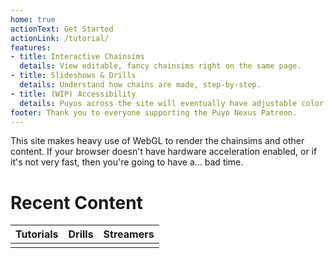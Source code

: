 ```yaml
---
home: true
actionText: Get Started
actionLink: /tutorial/
features:
- title: Interactive Chainsims
  details: View editable, fancy chainsims right on the same page.
- title: Slideshows & Drills
  details: Understand how chains are made, step-by-step.
- title: (WIP) Accessibility
  details: Puyos across the site will eventually have adjustable color settings.
footer: Thank you to everyone supporting the Puyo Nexus Patreon.
---
```

<ClientOnly>
<AssetLoader />
This site makes heavy use of WebGL to render the chainsims and other content. If your browser doesn't have hardware acceleration enabled, or if it's not very fast, then you're going to have a... bad time.

# Recent Content
| Tutorials                                  | Drills                                | Streamers                                |
|--------------------------------------------|---------------------------------------|------------------------------------------|
| <RecentArticles :path="'/tutorial/'" />    | <RecentArticles :path="'/drills/'" /> | <RecentArticles :path="'/streamers/'" /> |

</ClientOnly>
